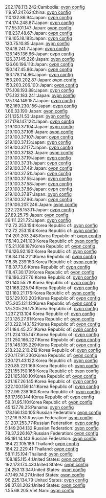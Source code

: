 202.178.113.242:Cambodia: [ovpn config](vpn/202_178_113_242.ovpn)  
119.97.247.62:China: [ovpn config](vpn/119_97_247_62.ovpn)  
110.132.86.94:Japan: [ovpn config](vpn/110_132_86_94.ovpn)  
114.174.248.87:Japan: [ovpn config](vpn/114_174_248_87.ovpn)  
117.55.101.147:Japan: [ovpn config](vpn/117_55_101_147.ovpn)  
118.237.48.67:Japan: [ovpn config](vpn/118_237_48_67.ovpn)  
119.105.18.183:Japan: [ovpn config](vpn/119_105_18_183.ovpn)  
120.75.10.85:Japan: [ovpn config](vpn/120_75_10_85.ovpn)  
124.18.241.7:Japan: [ovpn config](vpn/124_18_241_7.ovpn)  
126.145.136.66:Japan: [ovpn config](vpn/126_145_136_66.ovpn)  
126.37.145.226:Japan: [ovpn config](vpn/126_37_145_226.ovpn)  
126.60.196.113:Japan: [ovpn config](vpn/126_60_196_113.ovpn)  
150.147.45.86:Japan: [ovpn config](vpn/150_147_45_86.ovpn)  
153.178.114.86:Japan: [ovpn config](vpn/153_178_114_86.ovpn)  
153.200.202.87:Japan: [ovpn config](vpn/153_200_202_87.ovpn)  
153.203.206.100:Japan: [ovpn config](vpn/153_203_206_100.ovpn)  
175.108.193.88:Japan: [ovpn config](vpn/175_108_193_88.ovpn)  
175.132.183.241:Japan: [ovpn config](vpn/175_132_183_241.ovpn)  
175.134.149.157:Japan: [ovpn config](vpn/175_134_149_157.ovpn)  
182.169.230.156:Japan: [ovpn config](vpn/182_169_230_156.ovpn)  
1.66.33.190:Japan: [ovpn config](vpn/1_66_33_190.ovpn)  
211.135.11.53:Japan: [ovpn config](vpn/211_135_11_53.ovpn)  
217.178.147.122:Japan: [ovpn config](vpn/217_178_147_122.ovpn)  
219.100.37.104:Japan: [ovpn config](vpn/219_100_37_104.ovpn)  
219.100.37.105:Japan: [ovpn config](vpn/219_100_37_105.ovpn)  
219.100.37.107:Japan: [ovpn config](vpn/219_100_37_107.ovpn)  
219.100.37.13:Japan: [ovpn config](vpn/219_100_37_13.ovpn)  
219.100.37.177:Japan: [ovpn config](vpn/219_100_37_177.ovpn)  
219.100.37.182:Japan: [ovpn config](vpn/219_100_37_182.ovpn)  
219.100.37.19:Japan: [ovpn config](vpn/219_100_37_19.ovpn)  
219.100.37.31:Japan: [ovpn config](vpn/219_100_37_31.ovpn)  
219.100.37.49:Japan: [ovpn config](vpn/219_100_37_49.ovpn)  
219.100.37.51:Japan: [ovpn config](vpn/219_100_37_51.ovpn)  
219.100.37.55:Japan: [ovpn config](vpn/219_100_37_55.ovpn)  
219.100.37.58:Japan: [ovpn config](vpn/219_100_37_58.ovpn)  
219.100.37.86:Japan: [ovpn config](vpn/219_100_37_86.ovpn)  
219.100.37.87:Japan: [ovpn config](vpn/219_100_37_87.ovpn)  
219.100.37.96:Japan: [ovpn config](vpn/219_100_37_96.ovpn)  
219.106.207.246:Japan: [ovpn config](vpn/219_106_207_246.ovpn)  
222.228.153.11:Japan: [ovpn config](vpn/222_228_153_11.ovpn)  
27.89.25.75:Japan: [ovpn config](vpn/27_89_25_75.ovpn)  
39.111.221.72:Japan: [ovpn config](vpn/39_111_221_72.ovpn)  
112.72.253.154:Korea Republic of: [ovpn config](vpn/112_72_253_154.ovpn)  
112.72.253.154:Korea Republic of: [ovpn config](vpn/112_72_253_154.ovpn)  
114.201.203.248:Korea Republic of: [ovpn config](vpn/114_201_203_248.ovpn)  
115.140.241.103:Korea Republic of: [ovpn config](vpn/115_140_241_103.ovpn)  
115.21.168.187:Korea Republic of: [ovpn config](vpn/115_21_168_187.ovpn)  
116.126.92.190:Korea Republic of: [ovpn config](vpn/116_126_92_190.ovpn)  
118.34.114.221:Korea Republic of: [ovpn config](vpn/118_34_114_221.ovpn)  
118.35.239.153:Korea Republic of: [ovpn config](vpn/118_35_239_153.ovpn)  
118.37.73.6:Korea Republic of: [ovpn config](vpn/118_37_73_6.ovpn)  
118.47.30.173:Korea Republic of: [ovpn config](vpn/118_47_30_173.ovpn)  
119.196.237.76:Korea Republic of: [ovpn config](vpn/119_196_237_76.ovpn)  
121.140.55.78:Korea Republic of: [ovpn config](vpn/121_140_55_78.ovpn)  
121.168.225.94:Korea Republic of: [ovpn config](vpn/121_168_225_94.ovpn)  
121.180.21.175:Korea Republic of: [ovpn config](vpn/121_180_21_175.ovpn)  
125.129.103.203:Korea Republic of: [ovpn config](vpn/125_129_103_203.ovpn)  
175.205.121.12:Korea Republic of: [ovpn config](vpn/175_205_121_12.ovpn)  
175.205.26.175:Korea Republic of: [ovpn config](vpn/175_205_26_175.ovpn)  
1.237.213.104:Korea Republic of: [ovpn config](vpn/1_237_213_104.ovpn)  
210.126.27.61:Korea Republic of: [ovpn config](vpn/210_126_27_61.ovpn)  
210.222.143.152:Korea Republic of: [ovpn config](vpn/210_222_143_152.ovpn)  
211.184.45.251:Korea Republic of: [ovpn config](vpn/211_184_45_251.ovpn)  
211.224.135.147:Korea Republic of: [ovpn config](vpn/211_224_135_147.ovpn)  
211.250.166.227:Korea Republic of: [ovpn config](vpn/211_250_166_227.ovpn)  
218.148.135.229:Korea Republic of: [ovpn config](vpn/218_148_135_229.ovpn)  
218.232.210.212:Korea Republic of: [ovpn config](vpn/218_232_210_212.ovpn)  
220.117.91.236:Korea Republic of: [ovpn config](vpn/220_117_91_236.ovpn)  
220.121.43.122:Korea Republic of: [ovpn config](vpn/220_121_43_122.ovpn)  
220.85.221.169:Korea Republic of: [ovpn config](vpn/220_85_221_169.ovpn)  
221.155.150.165:Korea Republic of: [ovpn config](vpn/221_155_150_165.ovpn)  
221.165.180.10:Korea Republic of: [ovpn config](vpn/221_165_180_10.ovpn)  
221.167.26.145:Korea Republic of: [ovpn config](vpn/221_167_26_145.ovpn)  
222.100.159.141:Korea Republic of: [ovpn config](vpn/222_100_159_141.ovpn)  
222.99.238.160:Korea Republic of: [ovpn config](vpn/222_99_238_160.ovpn)  
59.17.160.144:Korea Republic of: [ovpn config](vpn/59_17_160_144.ovpn)  
59.31.95.110:Korea Republic of: [ovpn config](vpn/59_31_95_110.ovpn)  
45.137.78.25:Panama: [ovpn config](vpn/45_137_78_25.ovpn)  
178.166.130.105:Russian Federation: [ovpn config](vpn/178_166_130_105.ovpn)  
212.19.9.31:Russian Federation: [ovpn config](vpn/212_19_9_31.ovpn)  
31.207.253.77:Russian Federation: [ovpn config](vpn/31_207_253_77.ovpn)  
5.149.204.132:Russian Federation: [ovpn config](vpn/5_149_204_132.ovpn)  
78.37.226.167:Russian Federation: [ovpn config](vpn/78_37_226_167.ovpn)  
95.191.14.143:Russian Federation: [ovpn config](vpn/95_191_14_143.ovpn)  
184.22.105.189:Thailand: [ovpn config](vpn/184_22_105_189.ovpn)  
184.22.229.41:Thailand: [ovpn config](vpn/184_22_229_41.ovpn)  
58.11.15.194:Thailand: [ovpn config](vpn/58_11_15_194.ovpn)  
108.185.115.4:United States: [ovpn config](vpn/108_185_115_4.ovpn)  
192.173.174.43:United States: [ovpn config](vpn/192_173_174_43.ovpn)  
24.253.13.34:United States: [ovpn config](vpn/24_253_13_34.ovpn)  
47.149.74.27:United States: [ovpn config](vpn/47_149_74_27.ovpn)  
96.225.134.79:United States: [ovpn config](vpn/96_225_134_79.ovpn)  
98.37.81.202:United States: [ovpn config](vpn/98_37_81_202.ovpn)  
1.55.68.205:Viet Nam: [ovpn config](vpn/1_55_68_205.ovpn)  
